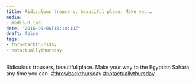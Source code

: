 ```yaml
---
title: Ridiculous trousers, beautiful place. Make your…
media:
- media-0.jpg
date: "2016-09-06T19:14:10Z"
draft: false
tags:
- throwbackthursday
- notactuallythursday
---
```

Ridiculous trousers, beautiful place. Make your way to the Egyptian Sahara any time you can. [#throwbackthursday](/tags/throwbackthursday) [#notactuallythursday](/tags/notactuallythursday)
